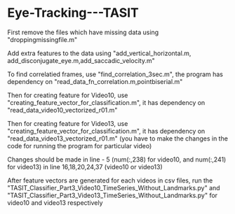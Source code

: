 # Eye-Tracking---TASIT
First remove the files which have missing data using "droppingmissingfile.m"

Add extra features to the data using "add_vertical_horizontal.m, add_disconjugate_eye.m,add_saccadic_velocity.m"

To find correlatied frames, use "find_correlation_3sec.m", the program has dependency on "read_data_fn_correlation.m,pointbiserial.m"

Then for creating feature for Video10, use "creating_feature_vector_for_classification.m", it has dependency on "read_data_video10_vectorized_r01.m"

Then for creating feature for Video13, use "creating_feature_vector_for_classification.m", it has dependency on "read_data_video13_vectorized_r01.m" (you have to make the changes in the code for running the program for particular video)

Changes should be made in line - 5 (num(:,238) for video10, and num(:,241) for video13)
in line 16,18,20,24,37 (video10 or video13)

After feature vectors are generated for each videos in csv files, run the "TASIT_Classifier_Part3_Video10_TimeSeries_Without_Landmarks.py" and "TASIT_Classifier_Part3_Video13_TimeSeries_Without_Landmarks.py" for video10 and video13 respectively
